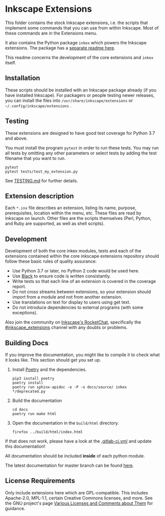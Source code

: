 # Inkscape Extensions

This folder contains the stock Inkscape extensions, i.e. the scripts that
implement some commands that you can use from within Inkscape. Most of
these commands are in the Extensions menu.

It also contains the Python package `inkex` which powers the Inkscape extensions.
The package has a [separate readme here](package-readme.md).

This readme concerns the development of the core extensions and `inkex` itself.

## Installation

These scripts should be installed with an Inkscape package already (if you have 
installed Inkscape). For packagers or people testing newer releases, you can 
install the files into `/usr/share/inkscape/extensions` or 
`~/.config/inkscape/extensions` .

## Testing

These extensions are designed to have good test coverage for Python 3.7 and above.

You must install the program `pytest` in order to run these tests. You may run
all tests by omitting any other parameters or select tests by adding the test
filename that you want to run.

    pytest
    pytest tests/test_my_extension.py

See [TESTING.md](TESTING.md) for further details.

## Extension description

Each `*.inx` file describes an extension, listing its name, purpose,
prerequisites, location within the menu, etc. These files are read by
Inkscape on launch. Other files are the scripts themselves (Perl,
Python, and Ruby are supported, as well as shell scripts).

## Development

Development of both the core inkex modules, tests and each of the extensions
contained within the core inkscape extensions repository should follow these
basic rules of quality assurance:

* Use Python 3.7 or later, no Python 2 code would be used here.
* Use [Black](https://black.readthedocs.io/en/stable/) to ensure code is written
  consistantly.
* Write tests so that each line of an extension is covered in the coverage report.
* Do not cross streams between extensions, so your extension should import from
  a module and not from another extension.
* Use translations on text for display to users using get text.
* Do not introduce dependencies to external programs (with some exceptions).

Also join the community on [Inkscape's RocketChat](https://chat.inkscape.org),
specifically the
[#inkscape_extensions](https://chat.inkscape.org/channel/inkscape_extensions)
channel with any doubts or problems.

## Building Docs

If you improve the documentation, you might like to compile it to check what it looks like.
This section should get you set up.

1. Install [Poetry](https://pypi.org/project/poetry/) and the dependencies.
   ```
   pip3 install poetry
   poetry install
   poetry run sphinx-apidoc -e -P -o docs/source/ inkex */deprecated.py
   ```
2. Build the documentation
   ```
   cd docs
   poetry run make html
   ```
3. Open the documentation in the `build/html` directory.
   ```
   firefox ../build/html/index.html
   ``` 

If that does not work, please have a look at the [.gitlab-ci.yml](.gitlab-ci.yml) and update this documentation!

All documentation should be included __inside__ of each python module.

The latest documentation for master branch can be found
[here](https://inkscape.gitlab.io/extensions/documentation/).

## License Requirements

Only include extensions here which are GPL-compatible.  This includes
Apache-2.0, MPL-1.1, certain Creative Commons licenses, and more. See the GNU
project's page
[Various Licenses and Comments about Them](https://www.gnu.org/licenses/license-list.html.en)
for guidance.
